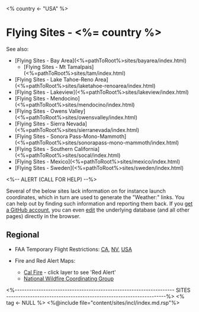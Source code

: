 <%
country <- "USA"
%>
# Flying Sites - <%= country %>

See also:

* [Flying Sites - Bay Area](<%=pathToRoot%>sites/bayarea/index.html)
  - [Flying Sites - Mt Tamalpais](<%=pathToRoot%>sites/tam/index.html)
* [Flying Sites - Lake Tahoe-Reno Area](<%=pathToRoot%>sites/laketahoe-renoarea/index.html)
* [Flying Sites - Lakeview](<%=pathToRoot%>sites/lakeview/index.html)
* [Flying Sites - Mendocino](<%=pathToRoot%>sites/mendocino/index.html)
* [Flying Sites - Owens Valley](<%=pathToRoot%>sites/owensvalley/index.html)
* [Flying Sites - Sierra Nevada](<%=pathToRoot%>sites/sierranevada/index.html)
* [Flying Sites - Sonora Pass-Mono-Mammoth](<%=pathToRoot%>sites/sonorapass-mono-mammoth/index.html)
* [Flying Sites - Southern California](<%=pathToRoot%>sites/socal/index.html)
* [Flying Sites - Mexico](<%=pathToRoot%>sites/mexico/index.html)
* [Flying Sites - Sweden](<%=pathToRoot%>sites/sweden/index.html)


<%-- ALERT (CALL FOR HELP) --%>
<div class="alert alert-warning" role="alert">
Several of the below sites lack information on for instance launch
coordinates, which in turn are used to generate the "Weather:" links.
You can help out by finding such information and reporting them back.
If you <a class="alert-link" id="edit"
href="https://github.com/join">get a GitHub account</a>, you can even
<span style="white-space: nowrap;"><a class="alert-link" id="edit"
href="https://github.com/BHGC/website/tree/master/content/sites/sites.dcf">edit</a>
<span class="glyphicon glyphicon-edit"></span></span> 
the underlying database (and all other pages) directly in the browser.
</div>


## Regional

* FAA Temporary Flight Restrictions:
  [CA](https://tfr.faa.gov/tfr_map/states.jsp?select2=CA),
  [NV](https://tfr.faa.gov/tfr_map/states.jsp?select2=NV),
  [USA](https://tfr.faa.gov/tfr_map_ims/html/index.html)
  
* Fire and Red Alert Maps:
   - [Cal Fire](https://www.fire.ca.gov/incidents/) - click layer to see 'Red Alert'
   - [National Wildfire Coordinating Group](https://maps.nwcg.gov/sa/#/%3F/%3F/37.9484/-123.0715/7)


<%-------------------------------------------------------------------
 SITES
 -------------------------------------------------------------------%>
<% tag <- NULL %>
<%@include file="content/sites/incl/index.md.rsp"%>

